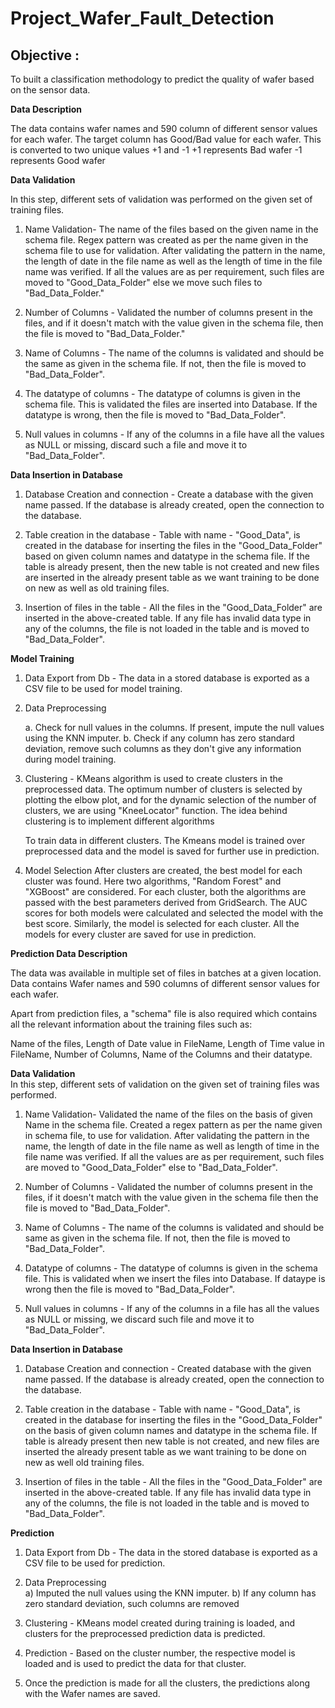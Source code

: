 # Project_Wafer_Fault_Detection

## Objective : 

To built a classification methodology to predict the quality of wafer based on the sensor data. 

<b>Data Description</b>

The data contains wafer names and 590 column of different sensor values for each wafer. The target column has Good/Bad value for each wafer. This is converted to two unique values +1 and -1
+1 represents Bad wafer
-1 represents Good wafer


<b>Data Validation</b>

In this step, different sets of validation was performed on the given set of training files.  
    
   1.  Name Validation- The name of the files based on the given name in the schema file. Regex pattern was created as per the name given in the schema file to          use  for validation. After validating the pattern in the name, the length of date in the file name as well as the length of time in the file name was              verified. If all the values are as per requirement, such files are moved to "Good_Data_Folder" else we move such files to "Bad_Data_Folder."

   2.  Number of Columns - Validated the number of columns present in the files, and if it doesn't match with the value given in the schema file, 
       then the file is moved to "Bad_Data_Folder."

   3. Name of Columns - The name of the columns is validated and should be the same as given in the schema file. If not, then the file is moved to                       "Bad_Data_Folder".

   4. The datatype of columns - The datatype of columns is given in the schema file. This is validated the files are inserted  into Database. If the datatype is         wrong, then the file is moved to "Bad_Data_Folder".

   5. Null values in columns - If any of the columns in a file have all the values as NULL or missing,   discard such a file and move it to "Bad_Data_Folder".

<b>Data Insertion in Database</b>
 
  1. Database Creation and connection - Create a database with the given name passed. If the database is already created, open the connection to the database.

  2. Table creation in the database - Table with name - "Good_Data", is created in the database for inserting the files in the "Good_Data_Folder" based on given        column names and datatype in the schema file. If the table is already present, then the new table is not created and new files are inserted in the already        present table as we want training to be done on new as well as old training files.

   
  3. Insertion of files in the table - All the files in the "Good_Data_Folder" are inserted in the above-created table. If any file has invalid data type in any        of the columns, the file is not loaded in the table and is moved to "Bad_Data_Folder".


<b>Model Training</b>

1. Data Export from Db - The data in a stored database is exported as a CSV file to be used for model training.

2. Data Preprocessing

   a. Check for null values in the columns. If present, impute the null values using the KNN imputer.
   b. Check if any column has zero standard deviation, remove such columns as they don't give any information during model training.

3. Clustering - KMeans algorithm is used to create clusters in the preprocessed data. The optimum number of clusters is selected by plotting the elbow plot,         and for the dynamic selection of the number of clusters, we are using "KneeLocator" function. The idea behind clustering is to implement different                 algorithms

   To train data in different clusters. The Kmeans model is trained over preprocessed data and the model is saved for further use in prediction.


4. Model Selection 
     After clusters are created, the best model for each cluster was found. Here two algorithms, "Random Forest" and "XGBoost" are considered. For each cluster,        both the algorithms are passed with the best parameters derived from GridSearch. The AUC scores for both models  were calculated and selected the model with      the best score. Similarly, the model is selected for each cluster. All the models for every cluster are saved for use in prediction.
 
 
 
 
<b>Prediction Data Description</b>
 
The data was available in multiple set of files in batches at a given location. Data contains Wafer names and 590 columns of different sensor values for each wafer. 

Apart from prediction files, a "schema" file is also required which contains all the relevant information about the training files such as:

Name of the files, Length of Date value in FileName, Length of Time value in FileName, Number of Columns, Name of the Columns and their datatype.




<b>Data Validation</b>  
In this step, different sets of validation on the given set of training files was performed. 

1. Name Validation- Validated the name of the files on the basis of given Name in the schema file. Created a regex pattern as per the name given in schema file, to use for validation. After validating the pattern in the name, the length of date in the file name as well as length of time in the file name was verified. If all the values are as per requirement, such files are moved to "Good_Data_Folder" else to "Bad_Data_Folder".

2. Number of Columns - Validated the number of columns present in the files, if it doesn't match with the value given in the schema file then the file is moved to "Bad_Data_Folder".

3. Name of Columns - The name of the columns is validated and should be same as given in the schema file. If not, then the file is moved to "Bad_Data_Folder".

4. Datatype of columns - The datatype of columns is given in the schema file. This is validated when we insert the files into Database. If dataype is wrong then the file is moved to "Bad_Data_Folder".

5. Null values in columns - If any of the columns in a file has all the values as NULL or missing, we discard such file and move it to "Bad_Data_Folder".

<b>Data Insertion in Database</b> 

1. Database Creation and connection - Created database with the given name passed. If the database is already created, open the connection to the database.

2. Table creation in the database - Table with name - "Good_Data", is created in the database for inserting the files in the "Good_Data_Folder" on the basis of given column names and datatype in the schema file. If table is already present then new table is not created, and new files are inserted the already present table as we want training to be done on new as well old training files.

3. Insertion of files in the table - All the files in the "Good_Data_Folder" are inserted in the above-created table. If any file has invalid data type in any of the columns, the file is not loaded in the table and is moved to "Bad_Data_Folder".


<b>Prediction</b> 
 
1. Data Export from Db - The data in the stored database is exported as a CSV file to be used for prediction.

2. Data Preprocessing    
   a) Imputed the null values using the KNN imputer.
   b) If any column has zero standard deviation, such columns are removed

3. Clustering - KMeans model created during training is loaded, and clusters for the preprocessed prediction data is predicted.

4. Prediction - Based on the cluster number, the respective model is loaded and is used to predict the data for that cluster.

5. Once the prediction is made for all the clusters, the predictions along with the Wafer names are saved. 
